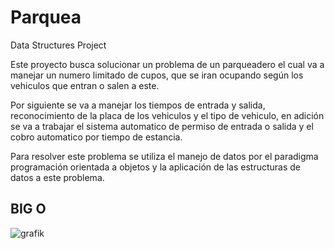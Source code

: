 # Parquea
Data Structures Project


Este proyecto busca solucionar un problema de un parqueadero el cual va a manejar un numero limitado de cupos, que se iran ocupando según los vehiculos que entran o salen a este.

Por siguiente se va a manejar los tiempos de entrada y salida, reconocimiento de la placa de los vehiculos y el tipo de vehiculo, en adición se va a trabajar el sistema automatico de permiso de entrada o salida y el cobro automatico por tiempo de estancia.

Para resolver este problema se utiliza el manejo de datos por el paradigma programación orientada a objetos y la aplicación de las estructuras de datos a este problema. 

## BIG O
![grafik](https://github.com/nzuluga/parquea/assets/144562439/f2339fcc-97bb-4a35-ac91-b174ec8dc5e3)
